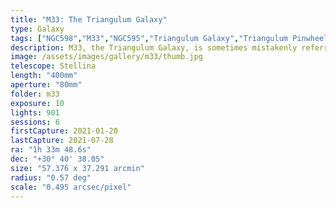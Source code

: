 ```yaml
---
title: "M33: The Triangulum Galaxy"
type: Galaxy
tags: ["NGC598","M33","NGC595","Triangulum Galaxy","Triangulum Pinwheel","NGC 604"]
description: M33, the Triangulum Galaxy, is sometimes mistakenly referred to as the Pinwheel Galaxy (that title is held by M101). It is one of the few galaxies visible to the naked eye.
image: /assets/images/gallery/m33/thumb.jpg
telescope: Stellina
length: "400mm"
aperture: "80mm"
folder: m33
exposure: 10
lights: 901
sessions: 6
firstCapture: 2021-01-20
lastCapture: 2021-07-28
ra: "1h 33m 48.6s"
dec: "+30° 40' 38.05"
size: "57.376 x 37.291 arcmin"
radius: "0.57 deg"
scale: "0.495 arcsec/pixel"
---
```


